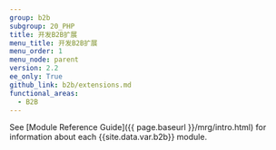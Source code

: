 ```yaml
---
group: b2b
subgroup: 20_PHP
title: 开发B2B扩展
menu_title: 开发B2B扩展
menu_order: 1
menu_node: parent
version: 2.2
ee_only: True
github_link: b2b/extensions.md
functional_areas:
  - B2B
---
```


See [Module Reference Guide]({{ page.baseurl }}/mrg/intro.html) for information about each {{site.data.var.b2b}} module.
